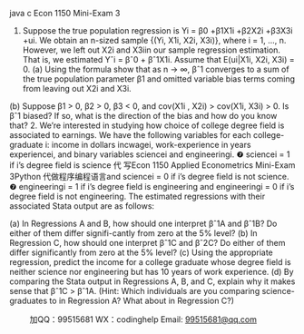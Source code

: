 java c
Econ 1150 Mini-Exam 3
1. Suppose the true population regression is Yi = β0 +β1X1i +β2X2i +β3X3i +ui. We obtain an n-sized sample {(Yi, X1i, X2i, X3i)}, where i = 1, ..., n. However, we left out X2i and X3iin our sample regression estimation. That is, we estimated Yˆi = βˆ0 + βˆ1X1i. Assume that E(ui|X1i, X2i, X3i) = 0.
(a) Using the formula  show that as n → ∞, βˆ1 converges to a sum of the true population parameter β1 and omitted variable bias terms coming from leaving out X2i and X3i.

(b) Suppose β1 > 0, β2 > 0, β3 < 0, and cov(X1i , X2i) > cov(X1i, X3i) > 0. Is βˆ1 biased? If so, what is the direction of the bias and how do you know that?
2. We’re interested in studying how choice of college degree field is associated to earnings. We have the following variables for each college-graduate i: income in dollars incwagei, work-experience in years experiencei, and binary variables sciencei and engineeringi.
❼ sciencei = 1 if i’s degree field is science 代 写Econ 1150 Applied Econometrics Mini-Exam 3Python
代做程序编程语言and sciencei = 0 if i’s degree field is not science.
❼ engineeringi = 1 if i’s degree field is engineering and engineeringi = 0 if i’s degree field is not engineering.
The estimated regressions with their associated Stata output are as follows:

(a) In Regressions A and B, how should one interpret βˆ1A and βˆ1B? Do either of them differ signifi-cantly from zero at the 5% level?
(b) In Regression C, how should one interpret βˆ1C and βˆ2C? Do either of them differ significantly from zero at the 5% level?
(c) Using the appropriate regression, predict the income for a college graduate whose degree field is neither science nor engineering but has 10 years of work experience.
(d) By comparing the Stata output in Regressions A, B, and C, explain why it makes sense that βˆ1C > βˆ1A.
(Hint: Which individuals are you comparing science-graduates to in Regression A? What about in Regression C?)







         
加QQ：99515681  WX：codinghelp  Email: 99515681@qq.com
